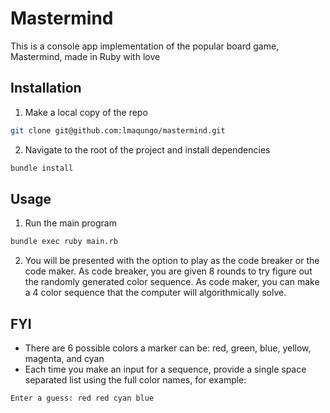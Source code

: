 # Mastermind
This is a console app implementation of the popular board game, Mastermind, made in Ruby with love

## Installation
1. Make a local copy of the repo
```bash
git clone git@github.com:lmaqungo/mastermind.git
```
2. Navigate to the root of the project and install dependencies
```bash
bundle install
```
## Usage
1. Run the main program
```bash
bundle exec ruby main.rb
```
2. You will be presented with the option to play as the code breaker or the code maker. As code breaker, you are given 8 rounds to try figure out the randomly generated color sequence. As code maker, you can make a 4 color sequence that the computer will algorithmically solve. 

## FYI
- There are 6 possible colors a marker can be: red, green, blue, yellow, magenta, and cyan
- Each time you make an input for a sequence, provide a single space separated list using the full color names, for example: 
```
Enter a guess: red red cyan blue
```